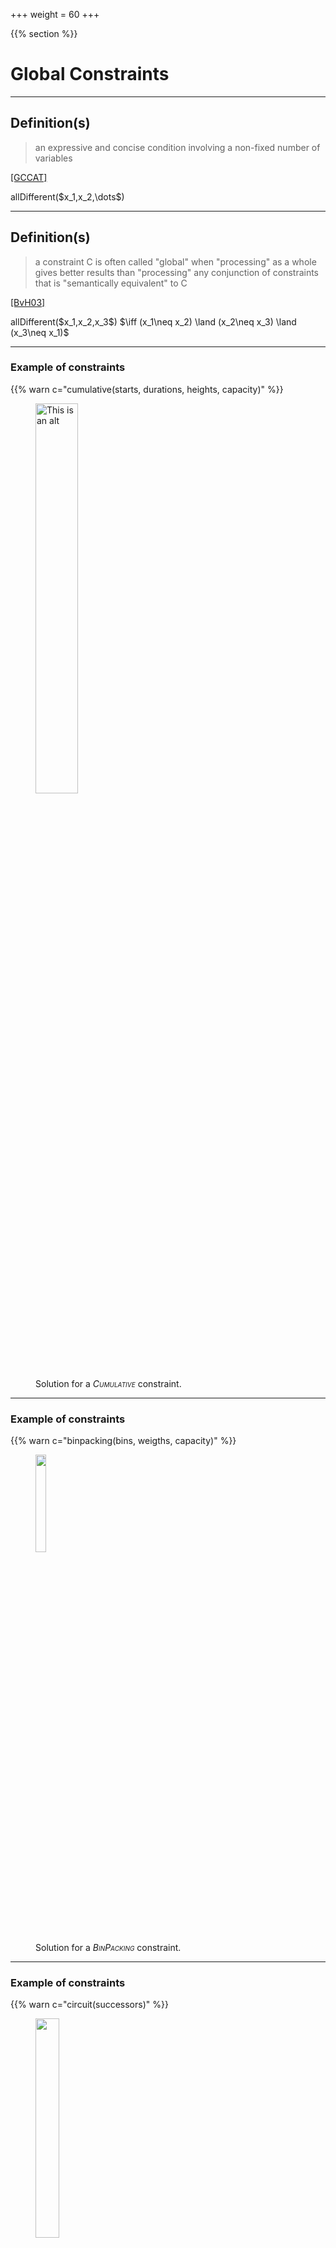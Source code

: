 +++
weight = 60
+++

{{% section %}}

# Global Constraints

---

## Definition(s)

> an expressive and concise condition involving a non-fixed number of variables

[[GCCAT]](https://sofdem.github.io/gccat/gccat/preface.html)

<p class="fragment">allDifferent($x_1,x_2,\dots$)</p>

---

## Definition(s)

> a constraint C is often called "global" when "processing" as a whole gives better results than "processing" any conjunction of constraints that is "semantically equivalent" to C

[[BvH03]](https://www.lirmm.fr/~bessiere/Site/stock/cp03-glob.pdf)

<p class="fragment">allDifferent($x_1,x_2,x_3$) $\iff (x_1\neq x_2) \land (x_2\neq x_3) \land (x_3\neq x_1)$</p>

---

### Example of constraints

{{% warn c="cumulative(starts, durations, heights, capacity)" %}}

<figure>
    <img src="/images/overview/scheduling.svg" alt="This is an alt" width="40%" >
    <figcaption>Solution for a <em style="font-variant: small-caps">Cumulative</em> constraint. </figcaption>
</figure>

---

### Example of constraints

{{% warn c="binpacking(bins, weigths, capacity)" %}}

<figure>
    <img src="/images/overview/binpacking.svg" alt="" width="20%" >
    <figcaption>Solution for a <em style="font-variant: small-caps">BinPacking</em> constraint. </figcaption>
</figure>

---

### Example of constraints

{{% warn c="circuit(successors)" %}}

<figure>
    <img src="/images/overview/routing.svg" alt="" width="30%" >
    <figcaption>Solution for a <em style="font-variant: small-caps">Circuit</em> constraint. </figcaption>
</figure>

---

### Some cardinality constraints

<small>


<br/>
<br/>

|Syntax | Definition|
|--|--|
| {{% ccode c="m.allDifferent(X)" %}} | $x_i\neq x_j, \forall i< j$ |
| {{% ccode c="m.among(n, X, v)" %}} | $\|x_i : x_i \cap v\neq \emptyset \| = n$ |
| {{% ccode c="m.count(y, X, n)" %}} | $ \| \\{ x_i : x_i = y \\} \| = n$ |
| {{% ccode c="m.nValues(X, n)" %}} | $\|x_i\| = n$ |
|

<br/>

**Notations**
- Arrays: $X=\langle x_0, x_1,\ldots\rangle$
- Index: $ 0 \leq i < |X|$

</small>

---

### Some connection constraints

<small>


|Syntax | Definition|
|--|--|
| {{% ccode c="m.element(v, X, i, o)" %}} | $\exists i : v = x_{i - o}$ |
| {{% ccode c="m.argmax(i, o, X)" %}} | $i \in \\{j - o : x_j = \max\\{x_k\\}\\}$ |
| {{% ccode c="m.argmin(i, o, X)" %}} | $i \in \\{j - o : x_j = \max\\{x_k\\}\\}$ |
| {{% ccode c="m.max(m, X)" %}} | $m = \max\\{x_i\\}$ |
| {{% ccode c="m.min(m, X)" %}} | $m = \min\\{x_i\\}$ |
| {{% ccode c="m.inverseChanneling(X, Y)" %}} | $ \forall i: x_i = j \iff y_j = i \quad (\|X\| = \|Y\|)$|
|


<br/>

**Notations**
- Arrays: $X=\langle x_0, x_1,\ldots\rangle$
- Index: $ 0 \leq i < |X|$

</small>


---

### Some Packing and Scheduling constraints

<small>

|Syntax | Definition|
|--|--|
| {{% ccode c="m.binPacking(X, S, L, o)" %}} | $ \forall b \in \\{x_i\\},\sum_{i : x_i = b} S_i \leq L_b$
| {{% ccode c="m.cumulative(A, H, c)" %}} | $ \forall t \in \mathcal{N},\sum\\{h_i : a^s_i \leq t < a^e_i\\} \leq c$
| {{% ccode c="m.diffN(X, Y, W, H, true)" %}} | $\forall i<j, x_{i} + w_{i} \leq x_{j} \lor x_{j} + h_{j} ≤ x_{i}$<br/>$\quad\quad\quad \lor y_{i} + h_{i} \leq y_{j} \lor y_{j} + w_{j} ≤ y_{i}$
| {{% ccode c="m.knapsack(O, W, E, w, e)" %}} | $\sum_{i} w_i \times O_i = w \land \sum_{i} e_i \times O_i = e$
|


<br/>

**Notations**
- Arrays: $X=\langle x_0, x_1,\ldots\rangle$
- Index: $ 0 \leq i < |X|$
- Task (or activity): $a^s + a^d = a^e$

</small>

---

### Some Graph-based constraints

<small>

|Syntax | Definition|
|--|--|
| {{% ccode c="m.circuit(X) " %}} |    $\\{(i, x_i) : i \neq x_i\\}$ forms a circuit of size $> 1$
| {{% ccode c="m.path(X, s, e)" %}} |    $\\{(i, x_i) : i \neq x_i\\}$ forms a path from $s$ to $e$
| {{% ccode c="m.tree(X, n)" %}} |    $\\{(i, x_i) : i \neq x_i\\}$ is partitioned into $n$ anti-arborescences
|

<br/>

**Notations**
- Arrays: $X=\langle x_0, x_1,\ldots\rangle$
- Index: $ 0 \leq i < |X|$
- A pair $(i, x_i)$ represents an arc in a graph induced by $X$

</small>

---

{{< slide background="#76bde8"  >}}

## Magic Sequence

<h2><a href="https://moodle.caseine.org/mod/vpl/view.php?id=71042" target="_blank" rel="noopener noreferrer"> >>🥛<<</a></h2>


{{% /section %}}
